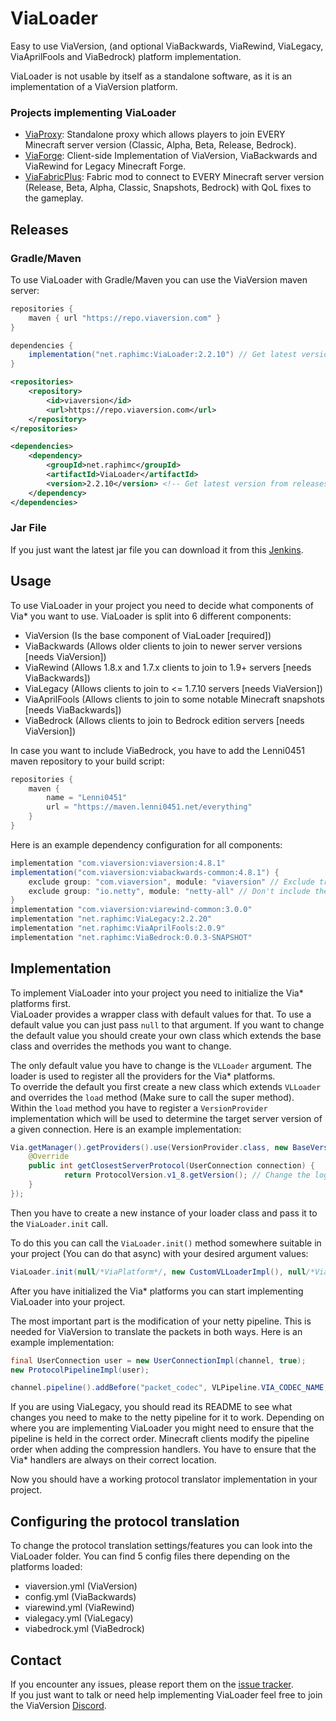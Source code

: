 # ViaLoader
Easy to use ViaVersion, (and optional ViaBackwards, ViaRewind, ViaLegacy, ViaAprilFools and ViaBedrock) platform implementation.

ViaLoader is not usable by itself as a standalone software, as it is an implementation of a ViaVersion platform.

### Projects implementing ViaLoader
- [ViaProxy](https://github.com/ViaVersion/ViaProxy): Standalone proxy which allows players to join EVERY Minecraft server version (Classic, Alpha, Beta, Release, Bedrock).
- [ViaForge](https://github.com/ViaVersion/ViaForge): Client-side Implementation of ViaVersion, ViaBackwards and ViaRewind for Legacy Minecraft Forge.
- [ViaFabricPlus](https://github.com/ViaVersion/ViaFabricPlus): Fabric mod to connect to EVERY Minecraft server version (Release, Beta, Alpha, Classic, Snapshots, Bedrock) with QoL fixes to the gameplay.

## Releases
### Gradle/Maven
To use ViaLoader with Gradle/Maven you can use the ViaVersion maven server:
```groovy
repositories {
    maven { url "https://repo.viaversion.com" }
}

dependencies {
    implementation("net.raphimc:ViaLoader:2.2.10") // Get latest version from releases
}
```

```xml
<repositories>
    <repository>
        <id>viaversion</id>
        <url>https://repo.viaversion.com</url>
    </repository>
</repositories>

<dependencies>
    <dependency>
        <groupId>net.raphimc</groupId>
        <artifactId>ViaLoader</artifactId>
        <version>2.2.10</version> <!-- Get latest version from releases -->
    </dependency>
</dependencies>
```

### Jar File
If you just want the latest jar file you can download it from this [Jenkins](https://ci.viaversion.com/view/All/job/ViaLoader/).

## Usage
To use ViaLoader in your project you need to decide what components of Via* you want to use.
ViaLoader is split into 6 different components:
- ViaVersion (Is the base component of ViaLoader [required])
- ViaBackwards (Allows older clients to join to newer server versions [needs ViaVersion])
- ViaRewind (Allows 1.8.x and 1.7.x clients to join to 1.9+ servers [needs ViaBackwards])
- ViaLegacy (Allows clients to join to <= 1.7.10 servers [needs ViaVersion])
- ViaAprilFools (Allows clients to join to some notable Minecraft snapshots [needs ViaBackwards])
- ViaBedrock (Allows clients to join to Bedrock edition servers [needs ViaVersion])

In case you want to include ViaBedrock, you have to add the Lenni0451 maven repository to your build script:
```groovy
repositories {
    maven {
        name = "Lenni0451"
        url = "https://maven.lenni0451.net/everything"
    }
}
```
Here is an example dependency configuration for all components:
```groovy
implementation "com.viaversion:viaversion:4.8.1"
implementation("com.viaversion:viabackwards-common:4.8.1") {
    exclude group: "com.viaversion", module: "viaversion" // Exclude transitive dependency. Include manually for more control
    exclude group: "io.netty", module: "netty-all" // Don't include the outdated netty version
}
implementation "com.viaversion:viarewind-common:3.0.0"
implementation "net.raphimc:ViaLegacy:2.2.20"
implementation "net.raphimc:ViaAprilFools:2.0.9"
implementation "net.raphimc:ViaBedrock:0.0.3-SNAPSHOT"
```

## Implementation
To implement ViaLoader into your project you need to initialize the Via* platforms first.  
ViaLoader provides a wrapper class with default values for that. To use a default value you can just pass ``null`` to that argument.
If you want to change the default value you should create your own class which extends the base class and overrides the methods you want to change.

The only default value you have to change is the ``VLLoader`` argument. The loader is used to register all the providers for the Via* platforms.  
To override the default you first create a new class which extends ``VLLoader`` and overrides the ``load`` method (Make sure to call the super method).  
Within the ``load`` method you have to register a ``VersionProvider`` implementation which will be used to determine the target server version of a given connection.
Here is an example implementation:
```java
Via.getManager().getProviders().use(VersionProvider.class, new BaseVersionProvider() {
    @Override
    public int getClosestServerProtocol(UserConnection connection) {
            return ProtocolVersion.v1_8.getVersion(); // Change the logic here to select the target server version
    }
});
```
Then you have to create a new instance of your loader class and pass it to the ``ViaLoader.init`` call.

To do this you can call the ``ViaLoader.init()`` method somewhere suitable in your project (You can do that async) with your desired argument values:
```java
ViaLoader.init(null/*ViaPlatform*/, new CustomVLLoaderImpl(), null/*ViaInjector*/, null/*ViaCommandHandler*/, ViaBackwardsPlatformImpl::new, ViaLegacyPlatformImpl::new, ViaAprilFoolsPlatformImpl::new);
```

After you have initialized the Via* platforms you can start implementing ViaLoader into your project.

The most important part is the modification of your netty pipeline. This is needed for ViaVersion to translate the packets in both ways.
Here is an example implementation:
```java
final UserConnection user = new UserConnectionImpl(channel, true);
new ProtocolPipelineImpl(user);

channel.pipeline().addBefore("packet_codec", VLPipeline.VIA_CODEC_NAME, new ViaCodec(user));
```
If you are using ViaLegacy, you should read its README to see what changes you need to make to the netty pipeline for it to work.
Depending on where you are implementing ViaLoader you might need to ensure that the pipeline is held in the correct order.
Minecraft clients modify the pipeline order when adding the compression handlers. You have to ensure that the Via* handlers are always on their correct location.

Now you should have a working protocol translator implementation in your project.

## Configuring the protocol translation
To change the protocol translation settings/features you can look into the ViaLoader folder.
You can find 5 config files there depending on the platforms loaded:
- viaversion.yml (ViaVersion)
- config.yml (ViaBackwards)
- viarewind.yml (ViaRewind)
- vialegacy.yml (ViaLegacy)
- viabedrock.yml (ViaBedrock)

## Contact
If you encounter any issues, please report them on the
[issue tracker](https://github.com/ViaVersion/ViaLoader/issues).  
If you just want to talk or need help implementing ViaLoader feel free to join the ViaVersion
[Discord](https://discord.gg/viaversion).
